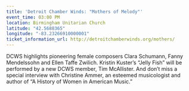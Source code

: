 ```yaml
---
title: 'Detroit Chamber Winds: "Mothers of Melody"'
event_time: 03:00 PM
location: Birmingham Unitarian Church
latitude: "42.5688365"
longitude: "-83.23266910000001"
ticket_information_url: http://detroitchamberwinds.org/mothers/
---
```

DCWS highlights pioneering female composers Clara Schumann, Fanny Mendelssohn and Ellen Taffe Zwilich. Kristin Kuster’s “Jelly Fish” will be performed by a new DCWS member, Tim McAllister. And don’t miss a special interview with Christine Ammer, an esteemed musicologist and author of “A History of Women in American Music.”